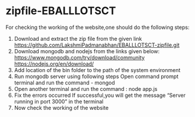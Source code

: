 # zipfile-EBALLLOTSCT
For checking the working of the website,one should do the following steps:
 1. Download and extract  the zip file from the given link
      https://github.com/LakshmiPadmanabhan/EBALLLOTSCT-zipfile.git
 2. Download mongodb and nodejs from the links given below:
      https://www.mongodb.com/try/download/community
      https://nodejs.org/en/download/
 3. Add location of the bin folder to the path of the system environment
 4. Run mongodb server using following steps
     Open command prompt terminal and run the command - mongod
 5. Open another terminal and run the command :
      node app.js
 6. Fix the errors occurred
      If successful,you will get the message “Server running in port 3000” in the terminal
 7. Now check the working of the website
